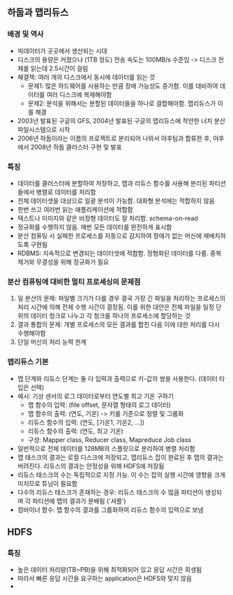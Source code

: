 ## 하둡과 맵리듀스
### 배경 및 역사
- 빅데이터가 곳곳에서 생산되는 시대
- 디스크의 용량은 커졌으나 (1TB 정도) 전송 속도는 100MB/s 수준임 -> 디스크 전체를 읽는데 2.5시간이 걸림
- 해결책: 여러 개의 디스크에서 동시에 데이터를 읽는 것
  - 문제1: 많은 하드웨어를 사용하는 만큼 장애 가능성도 증가함. 이를 대비하여 데이터를 여러 디스크에 복제해야함
  - 문제2: 분석을 위해서는 분할된 데이터들을 하나로 결합해야함. 맵리듀스가 이를 해결
- 2003년 발표된 구글의 GFS, 2004년 발표된 구글의 맵리듀스에 착안한 너치 분산 파일시스템으로 시작
- 2006년 하둡이라는 이름의 프로젝트로 분리되어 나와서 야후팀과 합류한 후, 야후에서 2008년 하둡 클러스터 구현 및 발표

### 특징
- 데이터를 클러스터에 분할하여 저장하고, 맵과 리듀스 함수를 사용해 분리된 파티션들에서 병렬로 데이터를 처리함
- 전체 데이터셋을 대상으로 일괄 분석이 가능함. 대화형 분석에는 적합하지 않음
- 한번 쓰고 여러번 읽는 애플리케이션에 적합함
- 텍스트나 이미지와 같은 비정형 데이터도 잘 처리함. schema-on-read
- 정규화를 수행하지 않음. 매번 모든 데이터를 완전하게 표시함
- 분산 컴퓨팅 시 실패한 프로세스를 자동으로 감지하여 장애가 없는 머신에 재배치하도록 구현됨
- RDBMS: 지속적으로 변경되는 데이터셋에 적합함. 정형화된 데이터를 다룸. 중복 제거와 무결성을 위해 정규화가 필요

### 분산 컴퓨팅에 대비한 멀티 프로세싱의 문제점
1) 일 분산의 문제: 파일별 크기가 다를 경우 결국 가장 긴 파일을 처리하는 프로세스의 처리 시간에 의해 전체 수행 시간이 결정됨. 이를 위한 대안은 전체 파일을 일정 단위의 데이터 청크로 나누고 각 청크를 하나의 프로세스에 할당하는 것
2) 결과 통합의 문제: 개별 프로세스의 모든 결과를 합친 다음 이에 대한 처리를 다시 수행해야함
3) 단일 머신의 처리 능력 한계

### 맵리듀스 기본
- 맵 단계와 리듀스 단계는 둘 다 입력과 출력으로 키-값의 쌍을 사용한다. (데이터 타입은 선택)
- 예시: 기상 센서의 로그 데이터로부터 연도별 최고 기온 구하기
  - 맵 함수의 입력: (file offset, 문자열 형태의 로그 데이터)
  - 맵 함수의 출력: (연도, 기온) -> 키를 기준으로 정렬 및 그룹화
  - 리듀스 함수의 입력: (연도, [기온1, 기온2, ...])
  - 리듀스 함수의 출력: (연도, 최고 기온)
  - 구성: Mapper class, Reducer class, Mapreduce Job class
- 일반적으로 전체 데이터를 128MB의 스플릿으로 분리하여 병렬 처리함
- 맵 태스크의 결과는 로컬 디스크에 저장되고, 맵리듀스 잡이 완료된 후 맵의 결과는 버려진다. 리듀스의 결과는 안정성을 위해 HDFS에 저장됨
- 리듀스 태스크의 수는 독립적으로 지정 가능. 이 수는 잡의 실행 시간에 영향을 크게 미치므로 튜닝이 필요함 
- 다수의 리듀스 태스크가 존재하는 경우: 리듀스 태스크의 수 많큼 파티션이 생성되며 각 파티션에 맵의 결과가 분배됨 ('셔플')
- 컴바이너 함수: 맵 함수의 결과를 그룹화하여 리듀스 함수의 입력으로 보냄

## HDFS
### 특징
- 높은 데이터 처리량(TB~PB)을 위해 최적화되어 있고 응답 시간은 희생됨
- 따라서 빠른 응답 시간을 요구하는 application은 HDFS와 맞지 않음
- 
